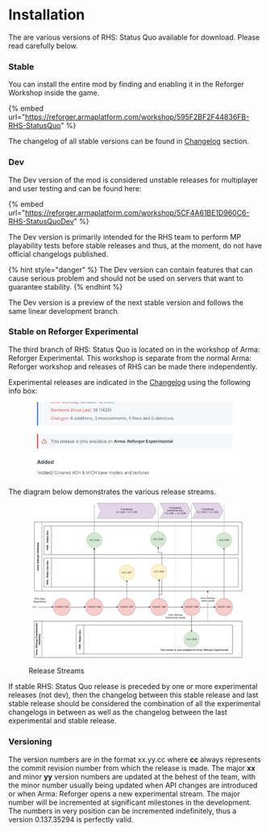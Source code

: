 # Installation

The are various versions of RHS: Status Quo available for download. Please read carefully below.

### Stable

You can install the entire mod by finding and enabling it in the Reforger Workshop inside the game.

{% embed url="https://reforger.armaplatform.com/workshop/595F2BF2F44836FB-RHS-StatusQuo" %}

The changelog of all stable versions can be found in [Changelog](changelog.md) section.

### Dev

The Dev version of the mod is considered unstable releases for multiplayer and user testing and can be found here:

{% embed url="https://reforger.armaplatform.com/workshop/5CF4A61BE1D960C6-RHS-StatusQuoDev" %}

The Dev version is primarily intended for the RHS team to perform MP playability tests before stable releases and thus, at the moment, do not have official changelogs published.

{% hint style="danger" %}
The Dev version can contain features that can cause serious problem and should not be used on servers that want to guarantee stability.
{% endhint %}

The Dev version is a preview of the next stable version and follows the same linear development branch.

### Stable on Reforger Experimental

The third branch of RHS: Status Quo is located on in the workshop of Arma: Reforger Experimental. This workshop is separate from the normal Arma: Reforger workshop and releases of RHS can be made there independently.

Experimental releases are indicated in the [Changelog](changelog.md) using the following info box:

<figure><img src="../../.gitbook/assets/image (1) (1) (1) (1) (1).png" alt="" width="563"><figcaption></figcaption></figure>

The diagram below demonstrates the various release streams.

<figure><img src="../../.gitbook/assets/versioning.jpg" alt=""><figcaption><p>Release Streams</p></figcaption></figure>

If stable RHS: Status Quo release is preceded by one or more experimental releases (not dev), then the changelog between this stable release and last stable release should be considered the combination of all the experimental changelogs in between as well as the changelog between the last experimental and stable release.

### Versioning

The version numbers are in the format xx.yy.cc where **cc** always represents the commit revision number from which the release is made. The major **xx** and minor **yy** version numbers are updated at the behest of the team, with the minor number usually being updated when API changes are introduced or when Arma: Reforger opens a new experimental stream. The major number will be incremented at significant milestones in the development. The numbers in very position can be incremented indefinitely, thus a version 0.137.35294 is perfectly valid.
